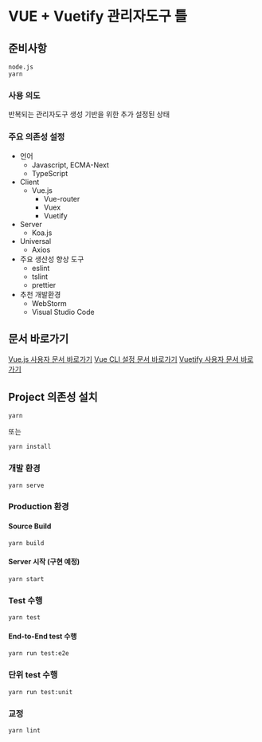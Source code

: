 # VUE + Vuetify 관리자도구 틀

## 준비사항
```
node.js
yarn
```

### 사용 의도
반복되는 관리자도구 생성 기반을 위한 추가 설정된 상태

### 주요 의존성 설정
- 언어
    - Javascript, ECMA-Next
    - TypeScript
- Client
    - Vue.js
        - Vue-router
        - Vuex
        - Vuetify
- Server
    - Koa.js
- Universal
    - Axios
- 주요 생산성 향상 도구
    - eslint
    - tslint
    - prettier
- 추천 개발환경
    - WebStorm
    - Visual Studio Code

## 문서 바로가기
[Vue.js 사용자 문서 바로가기](https://vuejs.org/)
[Vue CLI 설정 문서 바로가기](https://cli.vuejs.org/config/)
[Vuetify 사용자 문서 바로가기](https://vuetifyjs.com/)

## Project 의존성 설치
```
yarn
```
또는
```
yarn install
```

### 개발 환경
```
yarn serve
```

### Production 환경
#### Source Build
```
yarn build
```

#### Server 시작 (구현 예정)
```
yarn start
```

### Test 수행
```
yarn test
```

#### End-to-End test 수행
```
yarn run test:e2e
```

### 단위 test 수행
```
yarn run test:unit
```

### 교정
```
yarn lint
```
